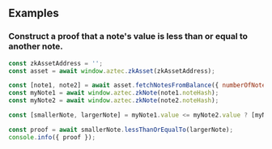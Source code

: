 ## Examples

### Construct a proof that a note's value is less than or equal to another note.

```js
const zkAssetAddress = '';
const asset = await window.aztec.zkAsset(zkAssetAddress);

const [note1, note2] = await asset.fetchNotesFromBalance({ numberOfNotes: 2 });
const myNote1 = await window.aztec.zkNote(note1.noteHash);
const myNote2 = await window.aztec.zkNote(note2.noteHash);

const [smallerNote, largerNote] = myNote1.value <= myNote2.value ? [myNote1, myNote2] : [myNote2, myNote1];

const proof = await smallerNote.lessThanOrEqualTo(largerNote);
console.info({ proof });
```
